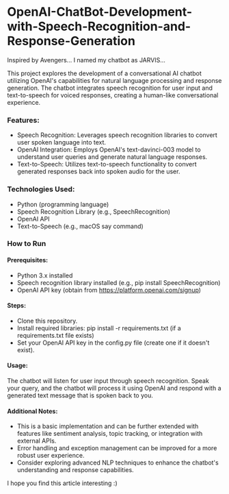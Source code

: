 # OpenAI-ChatBot-Development-with-Speech-Recognition-and-Response-Generation

Inspired by Avengers... I named my chatbot as JARVIS... 

This project explores the development of a conversational AI chatbot utilizing OpenAI's capabilities for natural language processing and response generation. The chatbot integrates speech recognition for user input and text-to-speech for voiced responses, creating a human-like conversational experience.

### Features:

* Speech Recognition: Leverages speech recognition libraries to convert user spoken language into text.
* OpenAI Integration: Employs OpenAI's text-davinci-003 model to understand user queries and generate natural language responses.
* Text-to-Speech: Utilizes text-to-speech functionality to convert generated responses back into spoken audio for the user.


### Technologies Used:

* Python (programming language)
* Speech Recognition Library (e.g., SpeechRecognition)
* OpenAI API
* Text-to-Speech (e.g., macOS say command)

### How to Run

#### Prerequisites:

* Python 3.x installed
* Speech recognition library installed (e.g., pip install SpeechRecognition)
* OpenAI API key (obtain from https://platform.openai.com/signup)

#### Steps:

* Clone this repository.
* Install required libraries: pip install -r requirements.txt (if a requirements.txt file exists)
* Set your OpenAI API key in the config.py file (create one if it doesn't exist).

#### Usage:

The chatbot will listen for user input through speech recognition. Speak your query, and the chatbot will process it using OpenAI and respond with a generated text message that is spoken back to you.

#### Additional Notes:

* This is a basic implementation and can be further extended with features like sentiment analysis, topic tracking, or integration with external APIs.
* Error handling and exception management can be improved for a more robust user experience.
* Consider exploring advanced NLP techniques to enhance the chatbot's understanding and response capabilities.


I hope you find this article interesting :)
